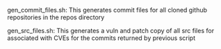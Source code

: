 gen_commit_files.sh: This generates commit files for all cloned github repositories in the repos directory

gen_src_files.sh: This generates a vuln and patch copy of all src files for associated with CVEs for the commits returned by previous script

